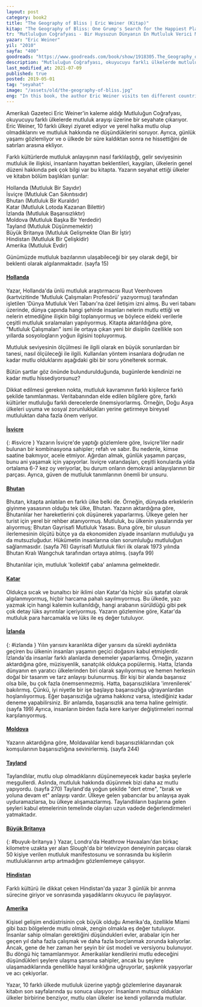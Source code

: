 ```yaml
---
layout: post  
category: book2  
title: "The Geography of Bliss | Eric Weiner (Kitap)"  
kitap: "The Geography of Bliss: One Grump's Search for the Happiest Places in the World"  
tr: "Mutluluğun Coğrafyası - Bir Huysuzun Dünyanın En Mutluluk Verici Mekanını Arayışı"  
yazar: "Eric Weiner"  
yil: "2010"  
sayfa: "400"  
goodreads: "https://www.goodreads.com/book/show/1918305.The_Geography_of_Bliss"
description: "Mutluluğun Coğrafyası, okuyucuyu farklı ülkelerde mutluluk arayışı üzerine bir seyahate çıkarıyor."
last_modified_at: 2021-07-09
published: true
posted: 2019-05-01
tag: "seyahat"
image: "/assets/old/the-geography-of-bliss.jpg"
eng: "In this book, the author Eric Weiner visits ten different countries and talks with residents to learn about their concept of happiness, the factors that make them happy, and what they do to find happiness. This book is a sociological culture book and 'a travel journal', as well."
---
```


Amerikalı Gazeteci Eric Weiner'in kaleme aldığı Mutluluğun Coğrafyası, okuyucuyu farklı ülkelerde mutluluk arayışı üzerine bir seyahate çıkarıyor. Eric Weiner, 10 farklı ülkeyi ziyaret ediyor ve yerel halka mutlu olup olmadıklarını ve mutluluk hakkında ne düşündüklerini soruyor. Ayrıca, günlük yaşamı gözlemliyor ve o ülkede bir süre kaldıktan sonra ne hissettiğini de satırları arasına ekliyor.  
  
Farklı kültürlerde mutluluk anlayışının nasıl farklılaştığı, gelir seviyesinin mutluluk ile ilişkisi, insanların hayattan beklentileri, kaygıları, ülkelerin genel düzeni hakkında pek çok bilgi var bu kitapta. Yazarın seyahat ettiği ülkeler ve kitabın bölüm başlıkları şunlar:  
  
Hollanda (Mutluluk Bir Sayıdır)  
İsviçre (Mutluluk Can Sıkıntısıdır)  
Bhutan (Mutluluk Bir Kuraldır)  
Katar (Mutluluk Lotoda Kazanan Bilettir)  
İzlanda (Mutluluk Başarısızlıktır)  
Moldova (Mutluluk Başka Bir Yerdedir)  
Tayland (Mutluluk Düşünmemektir)  
Büyük Britanya (Mutluluk Gelişmekte Olan Bir İştir)  
Hindistan (Mutluluk Bir Çelişkidir)  
Amerika (Mutluluk Evdir)  
  
Günümüzde mutluluk bazılarının ulaşabileceği bir şey olarak değil, bir beklenti olarak algılanmaktadır. (sayfa 15)  
  
#### [Hollanda](#hollanda)

Yazar, Hollanda'da ünlü mutluluk araştırmacısı Ruut Veenhoven (kartvizitinde 'Mutluluk Çalışmaları Profesörü' yazıyormuş) tarafından işletilen 'Dünya Mutluluk Veri Tabanı'na özel iletişim izni almış. Bu veri tabanı üzerinde, dünya çapında hangi şehirde insanları nelerin mutlu ettiği ve nelerin etmediğine ilişkin bilgi toplanıyormuş ve böylece eldeki verilerle çeşitli mutluluk sıralamaları yapılıyormuş. Kitapta aktarıldığına göre, "Mutluluk Çalışmaları" ismi ile ortaya çıkan yeni bir disiplin özellikle son yıllarda sosyologların yoğun ilgisini topluyormuş.  
  
Mutluluk seviyesinin ölçülmesi ile ilgili olarak en büyük sorunlardan bir tanesi, nasıl ölçüleceği ile ilgili. Kullanılan yöntem insanlara doğrudan ne kadar mutlu olduklarını aşağıdaki gibi bir soru yönelterek sormak.  
  
Bütün şartlar göz önünde bulundurulduğunda, bugünlerde kendinizi ne kadar mutlu hissediyorsunuz?  
  
Dikkat edilmesi gereken nokta, mutluluk kavramının farklı kişilerce farklı şekilde tanımlanması. Veritabanından elde edilen bilgilere göre, farklı kültürler mutluluğu farklı derecelerde önemsiyorlarmış. Örneğin, Doğu Asya ülkeleri uyuma ve sosyal zorunluklukları yerine getirmeye bireysel mutluluktan daha fazla önem veriyor.  
  
#### [İsviçre](#isvicre)
{: #isvicre }
Yazarın İsviçre'de yaptığı gözlemlere göre, Isviçre'liler nadir bulunan bir kombinasyona sahipler; refah ve sabır. Bu nedenle, kimse saatine bakmıyor, acele etmiyor. Ağırdan almak, günlük yaşamın parçası, bunu ani yaşamak için yapıyorlar. İsviçre vatandaşları, çeşitli konularda yılda ortalama 6-7 kez oy veriyorlar, bu durum onların demokrasi anlayışlarının bir parçası. Ayrıca, güven de mutluluk tanımlarının önemli bir unsuru.  
  
#### [Bhutan](#bhutan)

Bhutan, kitapta anlatılan en farklı ülke belki de. Örneğin, dünyada erkeklerin giyinme yasasının olduğu tek ülke, Bhutan. Yazarın aktardığına göre, Bhutanlılar her hareketlerini çok düşünerek yaparlarmış. Ülkeye gelen her turist için yerel bir rehber atanıyormuş. Mutluluk, bu ülkenin yasalarında yer alıyormuş; Bhutan Gayrisafi Mutluluk Yasası. Buna göre, bir ulusun ilerlemesinin ölçütü bütçe ya da ekonomiden ziyade insanların mutluluğu ya da mutsuzluğudur. Hükümetin insanlarına olan sorumluluğu mutluluğun sağlanmasıdır. (sayfa 76) Gayrisafi Mutluluk fikri ilk olarak 1973 yılında Bhutan Kralı Wangchuk tarafından ortaya atılmış. (sayfa 99)  
  
Bhutanlılar için, mutluluk 'kollektif çaba' anlamına gelmektedir.  
  
#### [Katar](#katar)
  
Oldukça sıcak ve bunaltıcı bir iklimi olan Katar'da hiçbir süs şatafat olarak algılanmıyormuş, hiçbir harcama pahalı sayılmıyormuş. Bu ülkede, yazı yazmak için hangi kalemin kullanıldığı, hangi arabanın sürüldüğü gibi pek çok detay lüks ayrıntılar içeriyormuş. Yazarın gözlemine göre, Katar'da mutluluk para harcamakla ve lüks ile eş değer tutuluyor.  
  
#### [İzlanda](#izlanda)
{: #izlanda }
Yılın yarısını karanlıkta diğer yarısını da sürekli aydınlıkta geçiren bu ülkenin insanları yaşamın geçici doğasını kabul etmişlerdir. İzlanda'da insanlar farklı alanlarda denemeler yaparlarmış. Örneğin, yazarın aktardığına göre, müzisyenlik, sanatçılık oldukça popülermiş. Hatta, İzlanda dünyanın en yaratıcı ülkelerinden biri olarak sayılıyormuş ve hemen herkesin doğal bir tasarım ve tarz anlayışı bulunurmuş. Bir kişi bir alanda başarısız olsa bile, bu çok fazla önemsenmezmiş. Hatta, başarısızlıklara 'imrenilerek' bakılırmış. Çünkü, iyi niyetle bir işe başlayıp başarısızlığa uğrayanlardan hoşlanılıyormuş. Eğer başarısızlığa uğrama hakkınız varsa, istediğiniz kadar deneme yapabilirsiniz. Bir anlamda, başarısızlık ana tema haline gelmiştir. (sayfa 199) Ayrıca, insanların birden fazla kere kariyer değiştirmeleri normal karşılanıyormuş.  
  
#### [Moldova](#moldova)

Yazarın aktardığına göre, Moldavalılar kendi başarısızlıklarından çok komşularının başarısızlığına sevinirlermiş. (sayfa 244)  
  
#### [Tayland](#tayland)

Taylandlılar, mutlu olup olmadıklarını düşünemeyecek kadar başka şeylerle meşgullerdi. Aslında, mutluluk hakkında düşünmek bizi daha az mutlu yapıyordu. (sayfa 270) Tayland'da yoğun şekilde "dert etme", "bırak ve yoluna devam et" anlayışı vardır. Ülkeye gelen yabancılar bu anlayışa ayak uyduramazlarsa, bu ülkeye alışamazlarmış. Taylandlıların başlarına gelen şeyleri kabul etmelerinin temelinde olayları uzun vadede değerlendirmeleri yatmaktadır.  
  
#### [Büyük Britanya](#buyuk-britanya)
{: #buyuk-britanya }
Yazar, Londra'da Heathrow Havaalanı'dan birkaç kilometre uzakta yer alan Slough'da bir televizyon deneyinin parçası olarak 50 kişiye verilen mutluluk manifestosunu ve sonrasında bu kişilerin mutluluklarının artıp artmadığını gözlemlemeye çalışıyor.  
  
#### [Hindistan](#hindistan)

Farklı kültürü ile dikkat çeken Hindistan'da yazar 3 günlük bir arınma sürecine giriyor ve sonrasında yaşadıklarını okuyucu ile paylaşıyor.  
  
#### [Amerika](#amerika)

Kişisel gelişim endüstrisinin çok büyük olduğu Amerika'da, özellikle Miami gibi bazı bölgelerde mutlu olmak, zengin olmakla eş değer tutuluyor. İnsanlar sahip olmaları gerektiğini düşündukleri evler, arabalar için her geçen yıl daha fazla çalışmak ve daha fazla borçlanmak zorunda kalıyorlar. Ancak, gene de her zaman her şeyin bir üst modeli ve versiyonu bulunuyor. Bu döngü hiç tamamlanmıyor. Amerikalılar kendilerini mutlu edeceğini düşündükleri şeylere ulaşma şansına sahipler, ancak bu şeylere ulaşamadıklarında genellikle hayal kırıklığına uğruyorlar, şaşkınlık yaşıyorlar ve acı çekiyorlar.  
  
Yazar, 10 farklı ülkede mutluluk üzerine yaptığı gözlemlerine dayanarak kitabın son sayfalarında şu sonuca ulaşıyor:  İnsanların mutsuz oldukları ülkeler birbirine benziyor, mutlu olan ülkeler ise kendi yollarında mutlular.  
